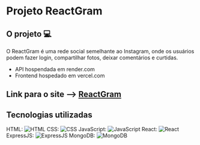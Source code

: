 # Projeto ReactGram

## O projeto 💻

O ReactGram é uma rede social semelhante ao Instagram, onde os usuários podem fazer login, compartilhar fotos, deixar comentários e curtidas.

* API hospendada em render.com
* Frontend hospedado em vercel.com

## Link para o site --> <a href="https://react-gram-rho.vercel.app/" target="_blank" >ReactGram</a>

## Tecnologias utilizadas

HTML: ![HTML](https://img.icons8.com/color/48/000000/html-5--v1.png)
CSS: ![CSS](https://img.icons8.com/color/48/000000/css3.png)
JavaScript: ![JavaScript](https://img.icons8.com/color/48/000000/javascript--v1.png)
React: ![React](https://img.icons8.com/plasticine/48/000000/react.png)
ExpressJS: ![ExpressJS](https://img.icons8.com/color/48/000000/nodejs.png)
MongoDB: ![MongoDB](https://img.icons8.com/color/48/000000/mongodb.png)
